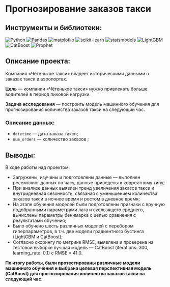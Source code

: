 # Прогнозирование заказов такси

## Инструменты и библиотеки:
![Python](https://img.shields.io/badge/-Python-white?style=flat&logo=python)
![Pandas](https://img.shields.io/badge/-Pandas-white?style=flat&logo=pandas&logoColor=130754)
![matplotlib](https://img.shields.io/badge/-matplotlib-white?style=flat&logo=matplotlib)
![scikit-learn](https://img.shields.io/badge/-scikit-white?style=flat&logo=scikit-learn)
![statsmodels](https://img.shields.io/badge/-statsmodels-white?style=flat&logo=statsmodels)
![LightGBM](https://img.shields.io/badge/-LightGBM-white?style=flat&logo=LightGBM)
![CatBoost](https://img.shields.io/badge/-CatBoost-white?style=flat&logo=CatBoost)
![Prophet](https://img.shields.io/badge/-Prophet-white?style=flat&logo=Prophet)
## Описание проекта:
Компания «Чётенькое такси» владеет историческими данными о заказах такси в аэропортах.

**Цель** — компании «Чётенькое такси» нужно привлекать больше водителей в период пиковой нагрузки.

**Задача исследования** — построить модель машинного обучения для прогнозирования количества заказов такси на следующий час.

### Описание данных:
*	`datetime` — дата заказа такси;
*	`num_orders` — количество заказов ;
## Выводы:
В ходе работы над проектом:

* Загружены, изучены и подготовлены данные — выполнен ресемплинг данных по часу, данные приведены к корректному типу;
* При анализе данных выявлен тренд увеличения заказов такси и внутридневная сезонность, связаная с уменьшением количества заказов такси в ночное время и ростом в дневное время;
* На этапе обучения моделей были подготовлены признаки с вручную подобранными параметрами лага и скользящего среднего, вычислены параметры бенчмарка с целью сравнения с результатами обучения; 
* Было обучено шесть различных моделей с перебором гиперпараметров, в т.ч. две модели градиентного бустинга (LightGBM и CatBoost);
* Согласно скорингу по метрике RMSE, выявлена и проверена на тестовой выборке лучшая модель — CatBoost (iterations: 300, learning_rate: 0.1) с RMSE = 41.0.

**По итогу работы, были протестированы различные модели машинного обучения и выбрана целевая перспективная модель (CatBoost) для прогнозирования количества заказов такси на следующий час.**
